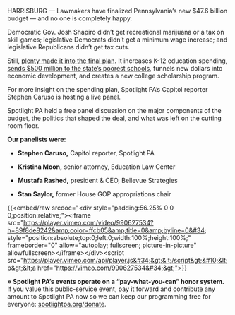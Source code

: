 HARRISBURG — Lawmakers have finalized Pennsylvania’s new $47.6 billion budget — and no one is completely happy.

Democratic Gov. Josh Shapiro didn’t get recreational marijuana or a tax on skill games; legislative Democrats didn’t get a minimum wage increase; and legislative Republicans didn’t get tax cuts.

Still, <a href="https://www.spotlightpa.org/news/2024/07/pennsylvania-budget-public-schools-economic-development-scholarships-josh-shapiro-legislature/">plenty made it into the final plan</a>. It increases K-12 education spending, <a href="https://www.spotlightpa.org/news/2024/07/pennsylvania-legislature-budget-deal-education-spending-public-schools-josh-shapiro/">sends $500 million to the state’s poorest schools</a>, funnels new dollars into economic development, and creates a new college scholarship program.

For more insight on the spending plan, Spotlight PA’s Capitol reporter Stephen Caruso is hosting a live panel.

Spotlight PA held a free panel discussion on the major components of the budget, the politics that shaped the deal, and what was left on the cutting room floor.

<strong>Our panelists were:</strong>

- <strong>Stephen Caruso,</strong> Capitol reporter, Spotlight PA

- <strong>Kristina Moon,</strong> senior attorney, Education Law Center

- <strong>Mustafa Rashed,</strong> president &amp; CEO, Bellevue Strategies

- <strong>Stan Saylor,</strong> former House GOP appropriations chair

{{<embed/raw srcdoc="&lt;div style=&#34;padding:56.25% 0 0 0;position:relative;&#34;&gt;&lt;iframe src=&#34;https://player.vimeo.com/video/990627534?h=89f8de8242&amp;color=ffcb05&amp;title=0&amp;byline=0&#34; style=&#34;position:absolute;top:0;left:0;width:100%;height:100%;&#34; frameborder=&#34;0&#34; allow=&#34;autoplay; fullscreen; picture-in-picture&#34; allowfullscreen&gt;&lt;/iframe&gt;&lt;/div&gt;&lt;script src=&#34;https://player.vimeo.com/api/player.js&#34;&gt;&lt;/script&gt;&#10;&lt;p&gt;&lt;a href=&#34;https://vimeo.com/990627534&#34;&gt;">}}

<strong>» Spotlight PA’s events operate on a “pay-what-you-can” honor system.</strong> If you value this public-service event, pay it forward and contribute any amount to Spotlight PA now so we can keep our programming free for everyone: <a href="http://spotlightpa.org/donate">spotlightpa.org/donate</a>.
